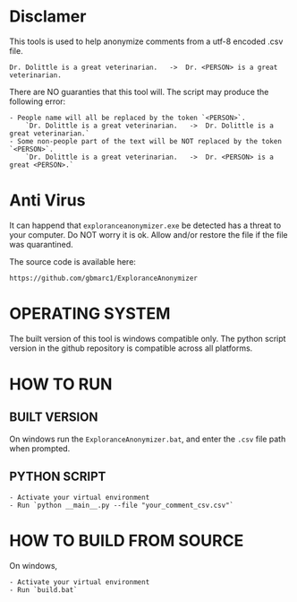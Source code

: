 Disclamer
=========

This tools is used to help anonymize comments from a utf-8 encoded .csv file. 

`Dr. Dolittle is a great veterinarian.   ->  Dr. <PERSON> is a great veterinarian.`

There are NO guaranties that this tool will. The script may produce the following error:

    - People name will all be replaced by the token `<PERSON>`.
        `Dr. Dolittle is a great veterinarian.   ->  Dr. Dolittle is a great veterinarian.`
    - Some non-people part of the text will be NOT replaced by the token `<PERSON>`.
        `Dr. Dolittle is a great veterinarian.   ->  Dr. <PERSON> is a great <PERSON>.`

Anti Virus
==========
It can happend that `exploranceanonymizer.exe` be detected has a threat to your
computer. Do NOT worry it is ok. Allow and/or restore the file if the file was 
quarantined.

The source code is available here:

`https://github.com/gbmarc1/ExploranceAnonymizer`

OPERATING SYSTEM
================
The built version of this tool is windows compatible only. The python script version in
the github repository is compatible across all platforms.


HOW TO RUN
==========

BUILT VERSION
-------------
On windows run the `ExploranceAnonymizer.bat`, and enter the `.csv` file path when
prompted.

PYTHON SCRIPT
--------------

    - Activate your virtual environment
    - Run `python __main__.py --file "your_comment_csv.csv"`


HOW TO BUILD FROM SOURCE
========================
On windows, 

    - Activate your virtual environment
    - Run `build.bat`






